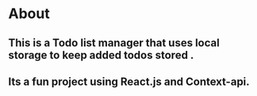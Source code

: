 # About

## This is a Todo list manager that uses local storage to keep added todos stored . 
## Its a fun project using React.js and Context-api.